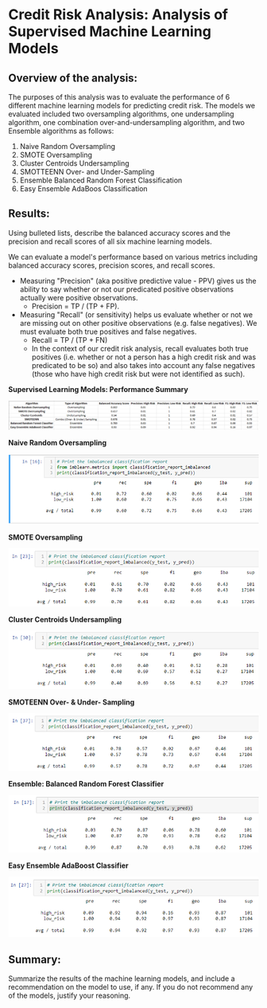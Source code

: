 # Credit Risk Analysis: Analysis of Supervised Machine Learning Models


## Overview of the analysis: 
The purposes of this analysis was to evaluate the performance of 6 different machine learning models for predicting credit risk. The models we evaluated included two oversampling algorithms, one undersampling algorithm, one combination over-and-undersampling algorithm, and two Ensemble algorithms as follows:  

1. Naive Random Oversampling
2. SMOTE Oversampling
3. Cluster Centroids Undersampling
4. SMOTTEENN Over- and Under-Sampling
5. Ensemble Balanced Random Forest Classification
6. Easy Ensemble AdaBoos Classification


## Results: 
Using bulleted lists, describe the balanced accuracy scores and the precision and recall scores of all six machine learning models.

We can evaluate a model's performance based on various metrics including balanced accuracy scores, precision scores, and recall scores. 

- Measuring "Precision" (aka positive predictive value - PPV) gives us the ability to say whether or not our predicated positive observations actually were positive observations. 
  - Precision = TP / (TP + FP).   
- Measuring "Recall" (or sensitivity) helps us evaluate whether or not we are missing out on other positive observations (e.g. false negatives). We must evaluate both true positives and false negatives. 
  - Recall = TP / (TP + FN) 
  - In the context of our credit risk analysis, recall evaluates both true positives (i.e. whether or not a person has a high credit risk and was predicated to be so) and also takes into account any false negatives (those who have high credit risk but were not identified as such). 


**Supervised Learning Models: Performance Summary**

![Model_Performance_Summary.png](images/Model_Performance_Summary.png)


**Naive Random Oversampling**

![Naive_Random_Oversampling.png](images/Naive_Random_Oversampling.png)


**SMOTE Oversampling**

![SMOTE_Oversampling.png](images/SMOTE_Oversampling.png)


**Cluster Centroids Undersampling**

![Cluster_Centroids_Undersampling.png](images/Cluster_Centroids_Undersampling.png)


**SMOTEENN Over- & Under- Sampling**

![SMOTEENN_Over_Under_Sampling.png](images/SMOTEENN_Over_Under_Sampling.png)


**Ensemble: Balanced Random Forest Classifier**

![Ensemble_Balanced_Random_Forest_Classifier.png](images/Ensemble_Balanced_Random_Forest_Classifier.png)


**Easy Ensemble AdaBoost Classifier**

![Easy_Ensemble_AdaBoost_Classifier.png](images/Easy_Ensemble_AdaBoost_Classifier.png)


## Summary: 
Summarize the results of the machine learning models, and include a recommendation on the model to use, if any. 
If you do not recommend any of the models, justify your reasoning.
